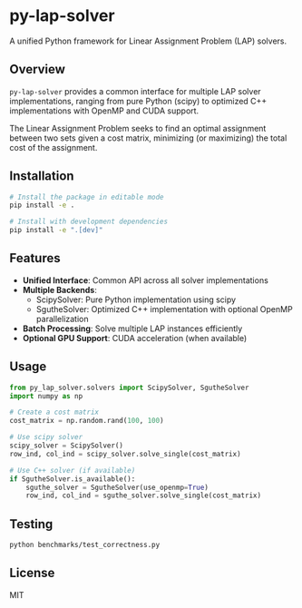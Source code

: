 # py-lap-solver

A unified Python framework for Linear Assignment Problem (LAP) solvers.

## Overview

`py-lap-solver` provides a common interface for multiple LAP solver implementations, ranging from pure Python (scipy) to optimized C++ implementations with OpenMP and CUDA support.

The Linear Assignment Problem seeks to find an optimal assignment between two sets given a cost matrix, minimizing (or maximizing) the total cost of the assignment.

## Installation

```bash
# Install the package in editable mode
pip install -e .

# Install with development dependencies
pip install -e ".[dev]"
```

## Features

- **Unified Interface**: Common API across all solver implementations
- **Multiple Backends**:
  - ScipySolver: Pure Python implementation using scipy
  - SgutheSolver: Optimized C++ implementation with optional OpenMP parallelization
- **Batch Processing**: Solve multiple LAP instances efficiently
- **Optional GPU Support**: CUDA acceleration (when available)

## Usage

```python
from py_lap_solver.solvers import ScipySolver, SgutheSolver
import numpy as np

# Create a cost matrix
cost_matrix = np.random.rand(100, 100)

# Use scipy solver
scipy_solver = ScipySolver()
row_ind, col_ind = scipy_solver.solve_single(cost_matrix)

# Use C++ solver (if available)
if SgutheSolver.is_available():
    sguthe_solver = SgutheSolver(use_openmp=True)
    row_ind, col_ind = sguthe_solver.solve_single(cost_matrix)
```

## Testing

```bash
python benchmarks/test_correctness.py
```

## License

MIT
